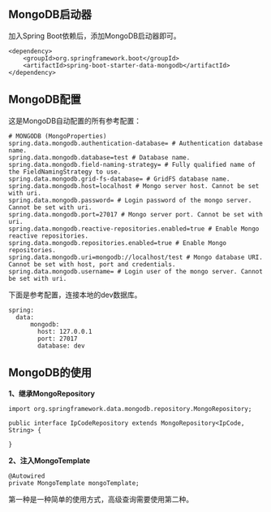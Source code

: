 
## MongoDB启动器

加入Spring Boot依赖后，添加MongoDB启动器即可。

```
<dependency>
	<groupId>org.springframework.boot</groupId>
	<artifactId>spring-boot-starter-data-mongodb</artifactId>
</dependency>
```

## MongoDB配置

这是MongoDB自动配置的所有参考配置：

```
# MONGODB (MongoProperties)
spring.data.mongodb.authentication-database= # Authentication database name.
spring.data.mongodb.database=test # Database name.
spring.data.mongodb.field-naming-strategy= # Fully qualified name of the FieldNamingStrategy to use.
spring.data.mongodb.grid-fs-database= # GridFS database name.
spring.data.mongodb.host=localhost # Mongo server host. Cannot be set with uri.
spring.data.mongodb.password= # Login password of the mongo server. Cannot be set with uri.
spring.data.mongodb.port=27017 # Mongo server port. Cannot be set with uri.
spring.data.mongodb.reactive-repositories.enabled=true # Enable Mongo reactive repositories.
spring.data.mongodb.repositories.enabled=true # Enable Mongo repositories.
spring.data.mongodb.uri=mongodb://localhost/test # Mongo database URI. Cannot be set with host, port and credentials.
spring.data.mongodb.username= # Login user of the mongo server. Cannot be set with uri.
```

下面是参考配置，连接本地的dev数据库。

```
spring: 
  data:
      mongodb:
        host: 127.0.0.1
        port: 27017
        database: dev
```

## MongoDB的使用

**1、继承MongoRepository**


```
import org.springframework.data.mongodb.repository.MongoRepository;

public interface IpCodeRepository extends MongoRepository<IpCode, String> {

}
```


**2、注入MongoTemplate**


```
@Autowired
private MongoTemplate mongoTemplate;
```

第一种是一种简单的使用方式，高级查询需要使用第二种。

